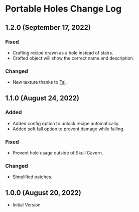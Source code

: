 # Portable Holes Change Log

## 1.2.0 (September 17, 2022)

### Fixed

* Crafting recipe drawn as a hole instead of stairs.
* Crafted object will show the correct name and description.

### Changed

* New texture thanks to [Tai](https://www.nexusmods.com/stardewvalley/users/92060238).

## 1.1.0 (August 24, 2022)

### Added

* Added config option to unlock recipe automatically.
* Added soft fall option to prevent damage while falling.

### Fixed

* Prevent hole usage outside of Skull Cavern.

### Changed

* Simplified patches.

## 1.0.0 (August 20, 2022)

* Initial Version